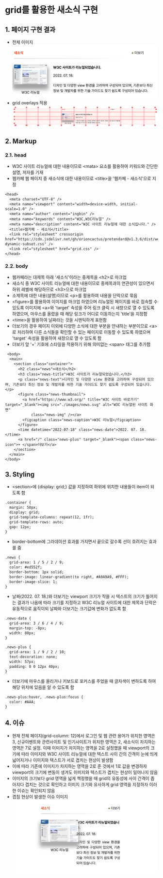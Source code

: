 # grid를 활용한 새소식 구현

## 1. 페이지 구현 결과
- 전체 이미지
  <img src="./images/news.png" />
- grid overlays 적용
  <img src="./images/news-grid.png" />


## 2. Markup

### 2.1. head
- W3C 사이트 리뉴얼에 대한 내용이므로 &lt;mata&gt; 요소를 활용하여 키워드와 간단한 설명, 저자를 기재
- 웹카페 웹 페이지 중 새소식에 대한 내용이므로 &lt;title&gt;을 '웹카페 - 새소식'으로 지정
```
<head>
  <meta charset="UTF-8" />
  <meta name="viewport" content="width=device-width, initial-scale=1.0" />
  <meta name="author" content="ingbin" />
  <meta name="keywords" content="W3C,W3C리뉴얼" />
  <meta name="description" content="W3C 사이트 리뉴얼에 대한 소식입니다." />
  <title>웹카페 - 새소식</title>
  <link rel="stylesheet" crossorigin href="https://cdn.jsdelivr.net/gh/orioncactus/pretendard@v1.3.6/dist/web/static/pretendard-dynamic-subset.css" />
  <link rel="stylesheet" href="grid.css" />
</head>
```

### 2.2. body
- 웹카페라는 대제목 아래 '새소식'이라는 중제목을 &lt;h2&gt;로 마크업
- 새소식 중 W3C 사이트 리뉴얼에 대한 내용이므로 중제목과의 연관성이 있으면서 하위 레벨에 해당하므로 &lt;h3&gt;으로 마크업
- 소제목에 대한 내용(설명)이므로 &lt;p&gt;를 활용하여 내용을 단락으로 묶음
- &lt;figure&gt;를 활용하여 이미지를 마크업 하였으며 리뉴얼된 페이지를 바로 접속할 수 있도록 이미지에 &lt;a&gt;와 'target' 속성을 주어 링크 클릭 시 새창으로 열 수 있도록 하였으며, 마우스를 올렸을 때 해당 링크가 어디로 이동하는지 'title'을 지정함
- &lt;time&gt;을 활용하여 날짜라는 것을 시맨틱하게 표현함
- 더보기의 경우 페이지 이외에 다양한 소식에 대한 부분을 안내하는 부분이므로 &lt;a&gt;로 처리하여 다른 소식들을 확인할 수 있는 페이지로 이동할 수 있도록 하였으며 'target' 속성을 활용하여 새창으로 열 수 있도록 함
- 더보기 앞 '+' 기호에 스타일을 적용하기 위해 의미없는 &lt;span&gt; 태그를 추가함
```
 <body>
  <main>
    <section class="container">
      <h2 class="news">새소식</h2>
      <h3 class="news-title">W3C 사이트가 리뉴얼되었습니다.</h3>
      <p class="news-text">디자인 및 다양한 view 환경을 고려하여 구성되어 있으며, 기존보다 최신 정보 및 개발자를 위한 기술 가이드도 찾기 쉽도록 구성되어 있습니다.</p>
      <figure class="news-thumbnail">
        <a href="https://www.w3.org/" title="W3C 사이트 바로가기" target="_blank"><img src="./images/news.svg" alt="W3C 리뉴얼된 사이트 화면"
            class="news-img" /></a>
        <figcaption class="news-caption">W3C 리뉴얼</figcaption>
      </figure>
      <time datetime="2022-07-18" class="news-date">2022. 07. 18.</time>
      <a href="/" class="news-plus" target="_blank"><span class="news-icon">+ </span>더보기</a>
    </section>
  </main>
</body> 
```


## 3. Styling
- &lt;section&gt;에 {display: grid;} 값을 지정하여 하위에 위치한 내용들이 item이 되도록 함
```
.container {
  margin: 50px;
  display: grid;
  grid-template-columns: repeat(12, 1fr);
  grid-template-rows: auto;
  gap: 12px;
}
```
- border-bottom에 그라데이션 효과를 가지면서 끝으로 갈수록 선이 흐려지는 효과를 줌
```
.news {
  grid-area: 1 / 5 / 2 / 9;
  color: #ed552f;
  border-bottom: 1px solid;
  border-image: linear-gradient(to right, #A9A9A9, #FFF);
  border-image-slice: 1;
}
```
- 날짜(2022. 07. 18.)와 더보기는 viewport 크기가 작을 시 텍스트의 크기가 틀어지는 결과가 나옴에 따라 크기를 지정하고 W3C 리뉴얼 사이트에 대한 제목과 단락은 유동적으로 움직이되 날짜와 더보기는 크기값에 변화가 없도록 함
```
.news-date {
  grid-area: 3 / 6 / 4 / 9;
  margin-top: -8px;
  width: 80px;
}
```
```
.news-plus {
  grid-area: 1 / 9 / 2 / 10;
  text-decoration: none;
  width: 57px;
  padding: 0 0 12px 40px;
}
```
- 더보기에 마우스를 올리거나 키보드로 포커스를 주었을 때 글자색이 변하도록 하여 해당 위치에 있음을 알 수 있도록 함
```
.news-plus:hover, .news-plus:focus {
  color: #AAA;
}
```


## 4. 이슈
- 현재 전체 페이지(grid-column: 12)에서 로그인 및 웹 관련 용어가 위치한 영역은 3, 신규이벤트와 관련사이트 및 인기사이트가 위치한 영역은 2, 새소식이 차지하는 영역은 7로 설정. 이때 이미지가 차지하는 영역을 2로 설정했을 때 viewport의 크기에 따라 이미지와 W3C 사이트 리뉴얼에 대한 텍스트 사이 간의 간격이 눈에 띄게 넓어지거나 이미지와 텍스트가 서로 겹치는 현상이 발생함
- 이에 따라 기존에 이미지가 차지하는 영역을 2로 준 것에서 1로 값을 변경하자 viewport의 크기에 변동이 생겨도 이미지와 텍스트가 겹치는 현상이 일어나지 않음
- 이미지의 크기보다 grid 영역을 넓게 책정했을 때 grid의 유동성에 사이 간격이 좁아지다 겹치는 것으로 확인하고 이미지 크기와 유사하게 grid 영역을 지정하자 이러한 이슈는 확인되지 않음
- 겹침 현상이 발생한 이슈 이미지
  <img src="./images/news_issue.png" />